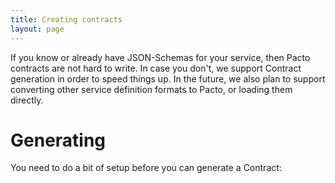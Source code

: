 ```yaml
---
title: Creating contracts
layout: page
---
```


If you know or already have JSON-Schemas for your service, then Pacto contracts are not hard to write. In case you don't, we support Contract generation in order to speed things up. In the future, we also plan to support converting other service definition formats to Pacto, or loading them directly.

# Generating

You need to do a bit of setup before you can generate a Contract:

